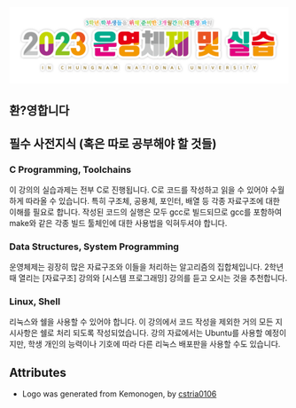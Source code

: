 ![](/profile/logo.png)

## 환?영합니다

## 필수 사전지식 (혹은 따로 공부해야 할 것들)

### C Programming, Toolchains

이 강의의 실습과제는 전부 C로 진행됩니다. C로 코드를 작성하고 읽을 수 있어야 수월하게 따라올 수 있습니다. 특히 구조체, 공용체, 포인터, 배열 등 각종 자료구조에 대한 이해를 필요로 합니다. 작성된 코드의 실행은 모두 gcc로 빌드되므로 gcc를 포함하여 make와 같은 각종 빌드 툴체인에 대한 사용법을 익혀두셔야 합니다.

### Data Structures, System Programming

운영체제는 굉장히 많은 자료구조와 이들을 처리하는 알고리즘의 집합체입니다. 2학년때 열리는 [자료구조] 강의와 [시스템 프로그래밍] 강의를 듣고 오시는 것을 추천합니다.

### Linux, Shell

리눅스와 쉘을 사용할 수 있어야 합니다. 이 강의에서 코드 작성을 제외한 거의 모든 지시사항은 쉘로 처리 되도록 작성되었습니다. 강의 자료에서는 Ubuntu를 사용할 예정이지만, 학생 개인의 능력이나 기호에 따라 다른 리눅스 배포판을 사용할 수도 있습니다.

## Attributes
* Logo was generated from Kemonogen, by [cstria0106](https://cstria0106.github.io/kemonogen/)
